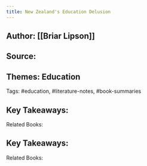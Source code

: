 ```yaml
---
title: New Zealand's Education Delusion
---
```


## Author: [[Briar Lipson]]
## Source:
## Themes: Education
Tags: #education, #literature-notes, #book-summaries
## Key Takeaways:
Related Books:
## Key Takeaways:
Related Books: